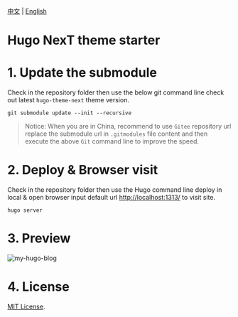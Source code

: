 [中文](README.zh.md) | [English](README.md)

# Hugo NexT theme starter

# 1. Update the submodule

Check in the repository folder then use the below git command line check out latest `hugo-theme-next` theme version.

```
git submodule update --init --recursive
```

> Notice: When you are in China, recommend to use `Gitee` repository url replace the submodule url in `.gitmodules` file content and then execute the above `Git` command line to improve the speed.

# 2. Deploy & Browser visit

Check in the repository folder then use the Hugo command line deploy in local & open browser input default url [http://localhost:1313/](http://localhost:1313/) to visit site.

```
hugo server
```

# 3. Preview

![my-hugo-blog](https://lisenhui.gitee.io/imgs/blog/my-hugo-blog.png)

# 4. License

[MIT License](LICENSE).